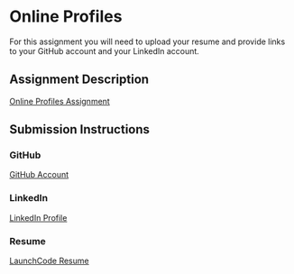 # Online Profiles
For this assignment you will need to upload your resume and provide links to your GitHub account and your LinkedIn account.

## Assignment Description
[Online Profiles Assignment](https://education.launchcode.org/liftoff/modules/assignments/online-profiles)

## Submission Instructions
 
### GitHub
[GitHub Account](https://github.com/exclamationkate)
 
### LinkedIn
[LinkedIn Profile](https://www.linkedin.com/in/katesteib)

### Resume
[LaunchCode Resume](resume.pdf)
